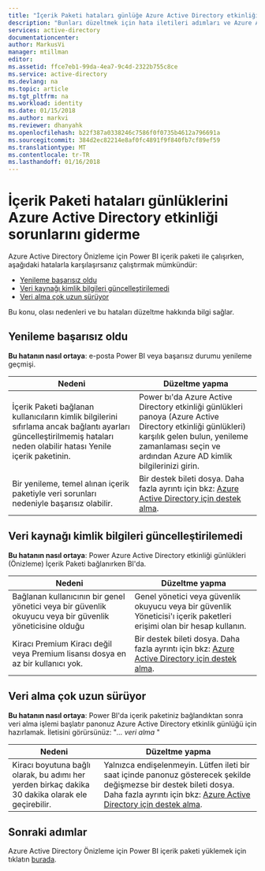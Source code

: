 ```yaml
---
title: "İçerik Paketi hataları günlüğe Azure Active Directory etkinliği sorunlarını giderme | Microsoft Docs"
description: "Bunları düzeltmek için hata iletileri adımları ve Azure Active Directory etkinliği içerik paketi bir listesini sağlar."
services: active-directory
documentationcenter: 
author: MarkusVi
manager: mtillman
editor: 
ms.assetid: ffce7eb1-99da-4ea7-9c4d-2322b755c8ce
ms.service: active-directory
ms.devlang: na
ms.topic: article
ms.tgt_pltfrm: na
ms.workload: identity
ms.date: 01/15/2018
ms.author: markvi
ms.reviewer: dhanyahk
ms.openlocfilehash: b22f387a0338246c7586f0f0735b4612a796691a
ms.sourcegitcommit: 384d2ec82214e8af0fc4891f9f840fb7cf89ef59
ms.translationtype: MT
ms.contentlocale: tr-TR
ms.lasthandoff: 01/16/2018
---
```

# <a name="troubleshooting-azure-active-directory-activity-logs-content-pack-errors"></a>İçerik Paketi hataları günlüklerini Azure Active Directory etkinliği sorunlarını giderme 


Azure Active Directory Önizleme için Power BI içerik paketi ile çalışırken, aşağıdaki hatalarla karşılaşırsanız çalıştırmak mümkündür: 

- [Yenileme başarısız oldu](active-directory-reporting-troubleshoot-content-pack.md#refresh-failed) 
- [Veri kaynağı kimlik bilgileri güncelleştirilemedi](active-directory-reporting-troubleshoot-content-pack.md#failed-to-update-data-source-credentials) 
- [Veri alma çok uzun sürüyor](active-directory-reporting-troubleshoot-content-pack.md#importing-of-data-is-taking-too-long) 
 
Bu konu, olası nedenleri ve bu hataları düzeltme hakkında bilgi sağlar.
 
## <a name="refresh-failed"></a>Yenileme başarısız oldu 
 
**Bu hatanın nasıl ortaya**: e-posta Power BI veya başarısız durumu yenileme geçmişi. 


| Nedeni | Düzeltme yapma |
| ---   | ---        |
| İçerik Paketi bağlanan kullanıcıların kimlik bilgilerini sıfırlama ancak bağlantı ayarları güncelleştirilmemiş hataları neden olabilir hatası Yenile içerik paketinin. | Power bı'da Azure Active Directory etkinliği günlükleri panoya (Azure Active Directory etkinliği günlükleri) karşılık gelen bulun, yenileme zamanlaması seçin ve ardından Azure AD kimlik bilgilerinizi girin. |
| Bir yenileme, temel alınan içerik paketiyle veri sorunları nedeniyle başarısız olabilir. | Bir destek bileti dosya. Daha fazla ayrıntı için bkz: [Azure Active Directory için destek alma](active-directory-troubleshooting-support-howto.md).|
 
 
## <a name="failed-to-update-data-source-credentials"></a>Veri kaynağı kimlik bilgileri güncelleştirilemedi 
 
**Bu hatanın nasıl ortaya**: Power Azure Active Directory etkinliği günlükleri (Önizleme) İçerik Paketi bağlanırken BI'da. 

| Nedeni | Düzeltme yapma |
| ---   | ---        |
| Bağlanan kullanıcının bir genel yönetici veya bir güvenlik okuyucu veya bir güvenlik yöneticisine olduğu | Genel yönetici veya güvenlik okuyucu veya bir güvenlik Yöneticisi'ı içerik paketleri erişimi olan bir hesap kullanın. |
| Kiracı Premium Kiracı değil veya Premium lisansı dosya en az bir kullanıcı yok. | Bir destek bileti dosya. Daha fazla ayrıntı için bkz: [Azure Active Directory için destek alma](active-directory-troubleshooting-support-howto.md).|
 

 

## <a name="importing-of-data-is-taking-too-long"></a>Veri alma çok uzun sürüyor 
 
**Bu hatanın nasıl ortaya**: Power BI'da içerik paketiniz bağlandıktan sonra veri alma işlemi başlatır panonuz Azure Active Directory etkinlik günlüğü için hazırlamak. İletisini görürsünüz: "*... veri alma* "  

| Nedeni | Düzeltme yapma |
| ---   | ---        |
| Kiracı boyutuna bağlı olarak, bu adımı her yerden birkaç dakika 30 dakika olarak ele geçirebilir. | Yalnızca endişelenmeyin. Lütfen ileti bir saat içinde panonuz gösterecek şekilde değişmezse bir destek bileti dosya. Daha fazla ayrıntı için bkz: [Azure Active Directory için destek alma](active-directory-troubleshooting-support-howto.md).|

## <a name="next-steps"></a>Sonraki adımlar

Azure Active Directory Önizleme için Power BI içerik paketi yüklemek için tıklatın [burada](https://powerbi.microsoft.com/en-us/blog/azure-active-directory-meets-power-bi/).


